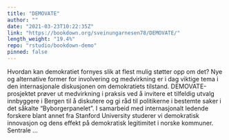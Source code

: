 ```yaml
---
title: "DEMOVATE"
author: ""
date: "2021-03-23T10:22:35Z"
link: "https://bookdown.org/sveinungarnesen78/DEMOVATE/"
length_weight: "19.4%"
repo: "rstudio/bookdown-demo"
pinned: false
---
```


Hvordan kan demokratiet fornyes slik at flest mulig støtter opp om det? Nye og alternative former for involvering og medvirkning er i dag viktige tema i den internasjonale diskusjonen om demokratiets tilstand. DEMOVATE-prosjektet prøver ut medvirkning i praksis ved å invitere et tilfeldig utvalg innbyggere i Bergen til å diskutere og gi råd til politikerne i bestemte saker i det såkalte “Byborgerpanelet”. I samarbeid med internasjonalt ledende forskere blant annet fra Stanford University studerer vi demokratisk innovasjon og dens effekt på demokratisk legitimitet i norske kommuner. Sentrale ...
